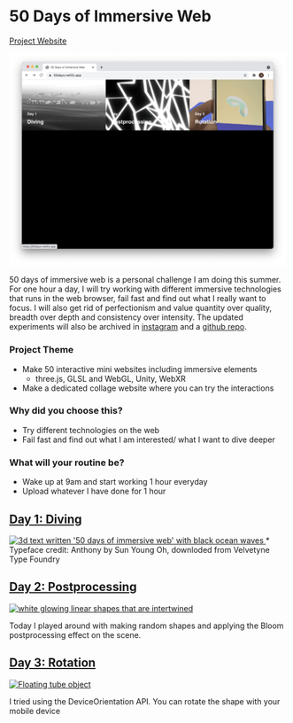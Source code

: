 # 50 Days of Immersive Web

[Project Website](https://50days.netlify.app/)

<a href="https://50days.netlify.app/">
    <img src="./public/assets/website.png" alt="Screen capture of the project gallery website" width="500" height="auto">
</a>

50 days of immersive web is a personal challenge I am doing this summer. 
For one hour a day, I will try working with different immersive technologies that runs in the web browser, fail fast and find out what I really want to focus. 
I will also get rid of perfectionism and value quantity over quality, breadth over depth and consistency over intensity. 
The updated experiments will also be archived in [instagram](https://www.instagram.com/jeeyoonhyun/) and a [github repo](https://github.com/jeeyoonhyun/ImmersiveWeb).

### Project Theme
- Make 50 interactive mini websites including immersive elements
    - three.js, GLSL and WebGL, Unity, WebXR
- Make a dedicated collage website where you can try the interactions
### Why did you choose this?
- Try different technologies on the web
- Fail fast and find out what I am interested/ what I want to dive deeper
### What will your routine be?
- Wake up at 9am and start working 1 hour everyday
- Upload whatever I have done for 1 hour

## [Day 1: Diving](https://50days.netlify.app/day1)
<a href="https://50days.netlify.app/day1">
<img src="./public/assets/day1/day1.gif" alt="3d text written '50 days of immersive web' with black ocean waves" width="300" height="auto">
</a>
* Typeface credit: Anthony by Sun Young Oh, downloded from Velvetyne Type Foundry

## [Day 2: Postprocessing](https://50days.netlify.app/day2)
<a href="https://50days.netlify.app/day2">
<img src="./public/assets/day2/day2.gif" alt="white glowing linear shapes that are intertwined" width="300" height="auto">
</a>

Today I played around with making random shapes and applying the Bloom postprocessing effect on the scene.

## [Day 3: Rotation](https://50days.netlify.app/day3)
<a href="https://50days.netlify.app/day3">
<img src="./public/assets/day3/day3.gif" alt="Floating tube object" width="300" height="auto">
</a>

I tried using the DeviceOrientation API. You can rotate the shape with your mobile device


